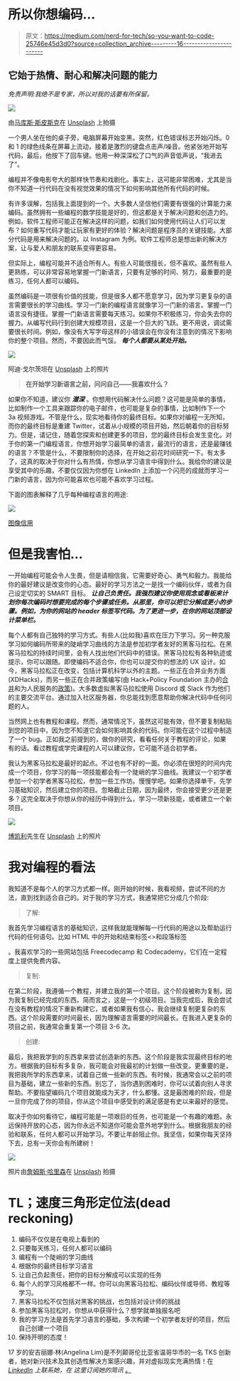 # 所以你想编码…

> 原文：<https://medium.com/nerd-for-tech/so-you-want-to-code-25746e45d3d0?source=collection_archive---------16----------------------->

## 它始于热情、耐心和解决问题的能力

*免责声明:我绝不是专家，所以对我的话要有所保留。*

![](img/8e9973bede3976d6176ad82132d22a23.png)

由[马库斯·斯皮斯克](https://unsplash.com/@markusspiske?utm_source=unsplash&utm_medium=referral&utm_content=creditCopyText)在 [Unsplash](https://unsplash.com/s/photos/code?utm_source=unsplash&utm_medium=referral&utm_content=creditCopyText) 上拍摄

一个男人坐在他的桌子旁，电脑屏幕开始变黑。突然，红色错误标志开始闪烁。0 和 1 的绿色线条在屏幕上流动，接着是激烈的键盘点击声/噪音。他紧张地开始写代码，最后，他按下了回车键。他用一种深深松了口气的声音低声说，“我进去了”。

编程并不像电影夸大的那样快节奏和戏剧化。事实上，这可能非常困难，尤其是当你不知道一行代码在没有视觉效果的情况下如何影响其他所有代码的时候。

有许多误解，包括我上面提到的一个。大多数人坚信他们需要有很强的计算能力来编码。虽然拥有一些编程的数学技能是好的，但这都是关于解决问题和创造力的。例如，软件工程师可能正在解决这样的问题，如我们如何使用代码让人们可以发布？如何重写代码才能让玩家有更好的体验？解决问题是程序员的关键技能。大部分代码是用来解决问题的。以 Instagram 为例。软件工程师总是想出新的解决方案，让与爱人和朋友的联系变得更容易。

但实际上，编程可能并不适合所有人。有些人可能很擅长，但不喜欢。虽然有些人更熟练，可以非常容易地掌握一门新语言，只要有足够的时间、努力，最重要的是练习，任何人都可以编码。

虽然编码是一项很有价值的技能，但是很多人都不愿意学习，因为学习更复杂的语言需要很长的学习曲线。学习一门新的编程语言就像学习一门新的语言。掌握一门语言没有捷径。掌握一门新语言需要每天练习。如果你不积极练习，你会失去你的握力。从编写代码行到创建大规模项目，这是一个巨大的飞跃。更不用说，调试需要很长时间。例如，像没有大写字母这样的小错误会在你没有注意到的情况下影响你的整个项目。然而，不要因此而气馁。 ***每个人都要从某处开始。***

![](img/12e3c9d1ff6c8500b173e0e19541dcf4.png)

阿迪·戈尔茨坦在 [Unsplash](https://unsplash.com/s/photos/code?utm_source=unsplash&utm_medium=referral&utm_content=creditCopyText) 上的照片

> **在开始学习新语言之前，问问自己——我喜欢什么？**

如果你不知道，建议你 ***潜深*** 。你想用代码解决什么问题？这可能是简单的事情，比如制作一个工具来跟踪你的电子邮件，也可能是复杂的事情，比如制作下一个 3a 视频游戏。不管是什么，现实地看待你的最终目标。如果你对编程一无所知，而你的最终目标是重建 Twitter，试着从小规模的项目开始，然后朝着你的目标努力。但是，请记住，随着您探索和创建更多的项目，您的最终目标会发生变化。对于你的第一门编程语言，你想开始学习最简单的语言，最流行的语言，还是最赚钱的语言？不管是什么，不要限制你的选择，在开始之前花时间研究一下。有太多了，这真的取决于你对什么有热情，你想从学习语言中得到什么。我给你的建议是享受其中的乐趣，不要仅仅因为你想在 LinkedIn 上添加一个闪亮的成就而学习一门新的语言，因为你可能喜欢也可能不喜欢学习过程。

下面的图表解释了几乎每种编程语言的用途:

![](img/191452801c3ea52aefe0d53d9c708469.png)

[图像信用](http://carlcheo.com/startcoding)

# 但是我害怕…

一开始编程可能会令人生畏，但是请相信我，它需要好奇心、勇气和毅力。我能给你的最好建议是改变你的心态。最好的学习方法之一是找一个编码伙伴，或者为自己设定切实的 SMART 目标。 ***让自己负责任。我强烈建议你使用观念或看板来计划你每次编码时想要完成的每个步骤或任务。从那里，你可以把它分解成更小的步骤。例如，为你的网站的 header 标签写代码。为了更进一步，在你的网站顶部设计菜单栏。***

每个人都有自己独特的学习方式。有些人(比如我)喜欢在压力下学习。另一种克服学习如何编码所带来的陡峭学习曲线的方法是参加初学者友好的黑客马拉松。在黑客马拉松的持续时间里，会有人找出他们代码中的错误。黑客马拉松有各种轨迹或提示，你可以跟随。即使编码不适合你，你也可以提交你的想法的 UX 设计。如今，黑客马拉松正在改变，包括计算机科学以外的主题。一些正在合并业务方面(XDHacks)，而另一些正在合并政策编写(由 Hack+Policy Foundation 主办的[合并](https://hackpolicy.co/)和为人民服务的[政策](https://scholar.harvard.edu/policython/home))。大多数虚拟黑客马拉松使用 Discord 或 Slack 作为他们的主要交流平台。通过加入社区服务器，你总能找到愿意帮助你解决代码中任何问题的人。

当然网上也有教程和课程。然而，通常情况下，虽然这可能有效，但不要复制粘贴到您的项目中，因为您不知道它会如何影响其余的代码。你可能在这个过程中制造了一个 bug。正如我之前提到的，做你的研究，看看任何关于教程的评论，如果有的话。看过教程或学完课程的人可以建议你，它可能不适合初学者。

我认为黑客马拉松是最好的起点。不过也有不好的一面。你必须在很短的时间内完成一个项目，你学习的每一项技能都会有一个陡峭的学习曲线。我建议一个初学者参加一个初学者黑客马拉松，参加一些工作坊。慢慢学吧。如果你选择单干，先学习基础知识，然后建立你的项目。忽略截止日期，因为最终，你会接受更少还是更多？这完全取决于你想从你的经历中得到什么，学习一项新技能，或者建立一个新项目。

![](img/a0f807ce6b0437b8c2c35afdb8753491.png)

[博凯利](https://unsplash.com/@bochelly?utm_source=unsplash&utm_medium=referral&utm_content=creditCopyText)先生在 [Unsplash](https://unsplash.com/s/photos/learn?utm_source=unsplash&utm_medium=referral&utm_content=creditCopyText) 上的照片

# 我对编程的看法

我知道不是每个人的学习方式都一样。刚开始的时候，我看视频，尝试不同的方法，直到找到适合自己的。对于我的学习方式，我通常把它分成几个阶段:

> 了解:

我首先学习编程语言的基础知识，这样我就能理解每一行代码的用途以及帮助运行代码的任何语句。比如 HTML 中的开始和结束标签<>和段落标签

。我喜欢学习的一些网站包括 Freecodecamp 和 Codecademy，它们在一定程度上提供免费内容。

> 复制:

在第二阶段，我遵循一个教程，并建立我的第一个项目。这个阶段被称为复制，因为我复制已经完成的东西。简而言之，这是一个初级项目。当我完成后，我会尝试在没有教程的情况下重新构建它，或者如果我有信心，我会继续复制更复杂的东西。这个阶段需要的时间最长，因为理解语言需要的时间最长。在我进入更复杂的项目之前，我通常会重复第一个项目 3-6 次。

> 创建:

最后，我把我学到的东西拿来尝试创造新的东西。这个阶段是我实现最终目标的地方。根据我的目标有多复杂，我可能会对我最初的计划做一些改变。更重要的是，我把我所学的东西拿来，试着自己做一些新的东西。有时候，我通常会以之前的项目为基础，建立一些新的东西。别忘了，当你遇到困难时，你可以试着向别人寻求帮助。不要指望编码几个项目就能成为天才，什么都懂。这是最困难的阶段，但是一旦你完成了你的项目，你从这个项目中感受到的满足感是有史以来最好的感觉。

取决于你如何看待它，编程可能是一项艰巨的任务，也可能是一个有趣的难题。永远保持开放的心态，因为你永远不知道你可能会意外地学到什么。根据我朋友的经验和联系，任何人都可以开始学习。不要让年龄阻止你。我坚信，如果你每天坚持下去，总有一天你会有所建树！

![](img/f18e907b4a0d2abc1995bbc736cd5870.png)

照片由[詹姆斯·哈里森](https://unsplash.com/@jstrippa?utm_source=unsplash&utm_medium=referral&utm_content=creditCopyText)在 [Unsplash](https://unsplash.com/s/photos/code?utm_source=unsplash&utm_medium=referral&utm_content=creditCopyText) 拍摄

# TL；速度三角形定位法(dead reckoning)

1.  编码不仅仅是在电视上看到的
2.  只要每天练习，任何人都可以编码
3.  编程有一个陡峭的学习曲线
4.  根据你的最终目标学习语言
5.  让自己负起责任，把你的目标分解成可以实现的任务
6.  每个人的学习风格都不一样。你可以向黑客马拉松、编码伙伴或导师、教程等学习。
7.  黑客马拉松不仅包括对黑客的挑战，也包括对设计师的挑战
8.  参加黑客马拉松时，你想从中获得什么？想学就单独报名吧
9.  我的学习方法是首先学习语言的基础，多次构建一个初学者友好的项目，然后自己创建一个项目
10.  保持开明的态度！

17 岁的安吉丽娜·林(Angelina Lim)是不列颠哥伦比亚省温哥华市的一名 TKS 创新者，她对新兴技术及其创造性解决方案感兴趣，并对虚拟现实充满热情！在 [*LinkedIn*](https://www.linkedin.com/in/angelina-jj-lim/) *上联系她，在* *这里订阅她的简讯* [*。*](https://angelinalim.substack.com/)